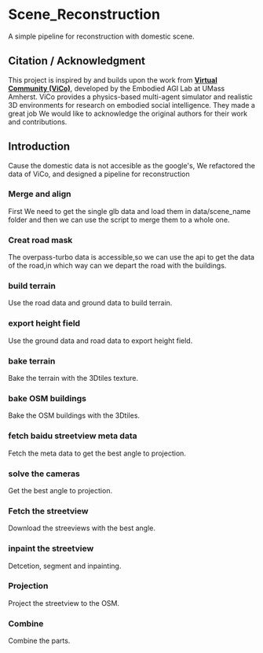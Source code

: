 # Scene_Reconstruction
A simple pipeline for reconstruction with domestic scene.
## Citation / Acknowledgment

This project is inspired by and builds upon the work from **[Virtual Community (ViCo)](https://github.com/UMass-Embodied-AGI/Virtual-Community)**, developed by the Embodied AGI Lab at UMass Amherst. ViCo provides a physics-based multi-agent simulator and realistic 3D environments for research on embodied social intelligence.
They made a great job
We would like to acknowledge the original authors for their work and contributions.

## Introduction
Cause the domestic data is not accesible as the google's, We refactored the data of ViCo, and designed a pipeline for reconstruction
### Merge and align
First We need to get the single glb data and load them in data/scene_name folder and then we can use the script to merge them to a whole one.
### Creat road mask
The overpass-turbo data is accessible,so we can use the api to get the data of the road,in which way can we depart the road with the buildings.
### build terrain
Use the road data and ground data to build terrain.
### export height field 
Use the ground data and road data to export height field.
### bake terrain
Bake the terrain with the 3Dtiles texture.
### bake OSM buildings
Bake the OSM buildings with the 3Dtiles.
### fetch baidu streetview meta data
Fetch the meta data to get the best angle to projection.
### solve the cameras
Get the best angle to projection.
### Fetch the streetview
Download the streeviews with the best angle.
### inpaint the streetview
Detcetion, segment and inpainting.
### Projection
Project the streetview to the OSM.
### Combine
Combine the parts.

